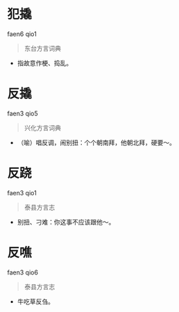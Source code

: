 # 犯撬
faen6 qio1
> 东台方言词典
- 指故意作梗、捣乱。

# 反撬
faen3 qio5
> 兴化方言词典
- （喻）唱反调，闹别扭：个个朝南拜，他朝北拜，硬要～。

# 反跷
faen3 qio1
> 泰县方言志
- 别扭、刁难：你这事不应该跟他～。

# 反噍
faen3 qio6
> 泰县方言志
- 牛吃草反刍。
